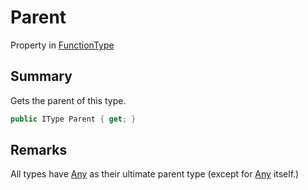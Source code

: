# Parent

Property in [FunctionType](./)

## Summary

Gets the parent of this type.

```csharp
public IType Parent { get; }
```

## Remarks

All types have [Any](../yarn.builtintypes/yarn.builtintypes.any.md) as their ultimate parent type (except for [Any](../yarn.builtintypes/yarn.builtintypes.any.md) itself.)
